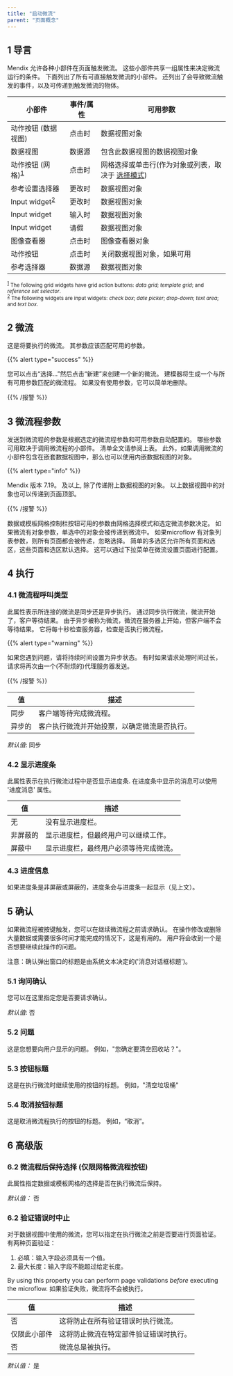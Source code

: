 ```yaml
---
title: "启动微流"
parent: "页面概念"
---
```


## 1 导言

Mendix 允许各种小部件在页面触发微流。 这些小部件共享一组属性来决定微流运行的条件。 下面列出了所有可直接触发微流的小部件。 还列出了会导致微流触发的事件，以及可传递到触发微流的物体。

| 小部件                                                     | 事件/属性 | 可用参数                                    |
| ------------------------------------------------------- | ----- | --------------------------------------- |
| 动作按钮 (数据视图)                                             | 点击时   | 数据视图对象                                  |
| 数据视图                                                    | 数据源   | 包含此数据视图的数据视图对象                          |
| 动作按钮 (网格)<sup><a name="ref1" href="#fn1">1</a></sup>    | 点击时   | 网格选择或单击行(作为对象或列表，取决于 [选择模式](data-grid)) |
| 参考设置选择器                                                 | 更改时   | 数据视图对象                                  |
| Input widget<sup><a name="ref2" href="#fn2">2</a></sup> | 更改时   | 数据视图对象                                  |
| Input widget                                            | 输入时   | 数据视图对象                                  |
| Input widget                                            | 请假    | 数据视图对象                                  |
| 图像查看器                                                   | 点击时   | 图像查看器对象                                 |
| 动作按钮                                                    | 点击时   | 关闭数据视图对象，如果可用                           |
| 参考选择器                                                   | 数据源   | 数据视图对象                                  |

<small><sup><a name="fn1" href="#ref1" title="Jump back to footnote 1 in the text.">1</a></sup> The following grid widgets have grid action buttons: *data grid*; *template grid*; and *reference set selector*.</small><br/>
<small><sup ><a name="fn2" href="#ref2" title="Jump back to footnote 2 in the text.">2</a></sup> The following widgets are input widgets: *check box*; *date picker*; *drop-down*; *text area*; and *text box*.</small>

## 2 微流

这是将要执行的微流。 其参数应该匹配可用的参数。

{{% alert type="success" %}}

您可以点击“选择...”然后点击“新建”来创建一个新的微流。 建模器将生成一个与所有可用参数匹配的微流程。 如果没有使用参数，它可以简单地删除。

{{% /报警 %}}

## 3 微流程参数

发送到微流程的参数是根据选定的微流程参数和可用参数自动配置的。 哪些参数可用取决于调用微流程的小部件。 清单全文请参阅上表。 此外，如果调用微流的小部件包含在嵌套数据视图中，那么也可以使用内嵌数据视图的对象。

{{% alert type="info" %}}

Mendix 版本 7.19。 及以上, 除了传递附上数据视图的对象。 以上数据视图中的对象也可以传递到页面顶部。

{{% /报警 %}}

数据或模板网格控制栏按钮可用的参数由网格选择模式和选定微流参数决定。 如果微流有对象参数，单选中的对象会被传递到微流中。 如果microflow 有对象列表参数，则所有页面都会被传递，忽略选择。 简单的多选区允许所有页面和选区，这些页面和选区默认选择。 这可以通过下拉菜单在微流设置页面进行配置。

## 4 执行

### 4.1 微流程呼叫类型

此属性表示所连接的微流是同步还是异步执行。 通过同步执行微流，微流开始了，客户等待结果。 由于异步被称为微流，微流在服务器上开始，但客户端不会等待结果。 它将每十秒检查服务器，检查是否执行微流程。

{{% alert type="warning" %}}

如果您遇到问题，请将持续时间设置为异步状态。 有时如果请求处理时间过长，请求将再次由一个(不耐烦的)代理服务器发送。

{{% /报警 %}}

| 值   | 描述                     |
| --- | ---------------------- |
| 同步  | 客户端等待完成微流程。            |
| 异步的 | 客户执行微流并开始投票，以确定微流是否执行。 |

_默认值_: 同步

### 4.2 显示进度条

此属性表示在执行微流过程中是否显示进度条. 在进度条中显示的消息可以使用 '进度消息' 属性。

| 值    | 描述                  |
| ---- | ------------------- |
| 无    | 没有显示进度栏。            |
| 非屏蔽的 | 显示进度栏，但最终用户可以继续工作。  |
| 屏蔽中  | 显示进度栏，最终用户必须等待完成微流。 |

### 4.3 进度信息

如果进度条是非屏蔽或屏蔽的，进度条会与进度条一起显示（见上文）。

## 5 确认

如果微流程被按键触发，您可以在继续微流程之前请求确认。 在操作修改或删除大量数据或需要很多时间才能完成的情况下，这是有用的。 用户将会收到一个是否想要继续此操作的问题。

注意：确认弹出窗口的标题是由系统文本决定的('消息对话框标题')。

### 5.1 询问确认

您可以在这里指定您是否要请求确认。

_默认值_: 否

### 5.2 问题

这是您想要向用户显示的问题。 例如，"您确定要清空回收站？"。

### 5.3 按钮标题

这是在执行微流时继续使用的按钮的标题。 例如，"清空垃圾桶"

### 5.4 取消按钮标题

这是取消微流程执行的按钮的标题。 例如，“取消”。

## 6 高级版

### 6.2 微流程后保持选择 (仅限网格微流程按钮)

此属性指定数据或模板网格的选择是否在执行微流后保持。

_默认值：_ 否

### 6.2 验证错误时中止

对于数据视图中使用的微流，您可以指定在执行微流之前是否要进行页面验证。 有两种页面验证：

1.  必填：输入字段必须具有一个值。
2.  最大长度：输入字段不能超过给定长度。

By using this property you can perform page validations _before_ executing the microflow. 如果验证失败，微流将不会被执行。

| 值      | 描述                  |
| ------ | ------------------- |
| 否      | 这将防止在所有验证错误时执行微流。   |
| 仅限此小部件 | 这将防止微流在特定部件验证错误时执行。 |
| 否      | 微流总是被执行。            |

_默认值：_ 是
